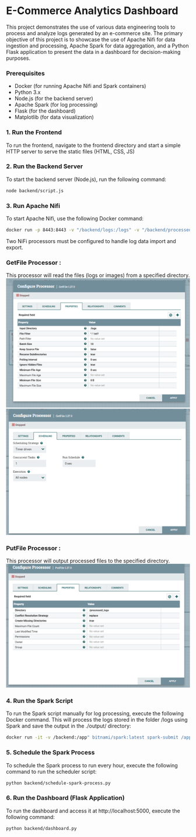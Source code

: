 # E-Commerce Analytics Dashboard

This project demonstrates the use of various data engineering tools to process and analyze logs generated by an e-commerce site. The primary objective of this project is to showcase the use of Apache Nifi for data ingestion and processing, Apache Spark for data aggregation, and a Python Flask application to present the data in a dashboard for decision-making purposes.

### Prerequisites

- Docker (for running Apache Nifi and Spark containers)
- Python 3.x
- Node.js (for the backend server)
- Apache Spark (for log processing)
- Flask (for the dashboard)
- Matplotlib (for data visualization)

### 1. **Run the Frontend**

To run the frontend, navigate to the frontend directory and start a simple HTTP server to serve the static files (HTML, CSS, JS)

### 2. **Run the Backend Server**

To start the backend server (Node.js), run the following command:

```bash
node backend/script.js
```

### 3. **Run Apache Nifi**

To start Apache Nifi, use the following Docker command:

```bash
docker run -p 8443:8443 -v "/backend/logs:/logs" -v "/backend/processed_logs:/processed-logs" --name nifi-container apache/nifi:latest
```

Two NiFi processors must be configured to handle log data import and export.

### **GetFile Processor** :

This processor will read the files (logs or images) from a specified directory.
![alt text](images/GetFile1.png)
![alt text](images/GetFile2.png)

### **PutFile Processor** :

This processor will output processed files to the specified directory.
![alt text](images/PutFile.png)

### 4. **Run the Spark Script**

To run the Spark script manually for log processing, execute the following Docker command. This will process the logs stored in the folder /logs using Spark and save the output in the ./output/ directory:

```bash
docker run -it -v /backend:/app" bitnami/spark:latest spark-submit /app/process_logs.py
```

### 5. **Schedule the Spark Process**

To schedule the Spark process to run every hour, execute the following command to run the scheduler script:

```bash
python backend/schedule-spark-process.py
```

### 6. **Run the Dashboard (Flask Application)**

To run the dashboard and access it at http://localhost:5000, execute the following command:

```bash
python backend/dashboard.py
```
